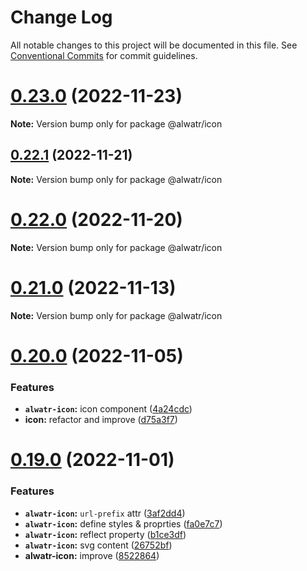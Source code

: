 # Change Log

All notable changes to this project will be documented in this file.
See [Conventional Commits](https://conventionalcommits.org) for commit guidelines.

# [0.23.0](https://github.com/AliMD/alwatr/compare/v0.22.1...v0.23.0) (2022-11-23)

**Note:** Version bump only for package @alwatr/icon

## [0.22.1](https://github.com/AliMD/alwatr/compare/v0.22.0...v0.22.1) (2022-11-21)

**Note:** Version bump only for package @alwatr/icon

# [0.22.0](https://github.com/AliMD/alwatr/compare/v0.21.0...v0.22.0) (2022-11-20)

**Note:** Version bump only for package @alwatr/icon

# [0.21.0](https://github.com/AliMD/alwatr/compare/v0.20.0...v0.21.0) (2022-11-13)

**Note:** Version bump only for package @alwatr/icon

# [0.20.0](https://github.com/AliMD/alwatr/compare/v0.19.0...v0.20.0) (2022-11-05)

### Features

- **`alwatr-icon`:** icon component ([4a24cdc](https://github.com/AliMD/alwatr/commit/4a24cdcfbb55bdc3928dd39ca9e6372caec386b2))
- **icon:** refactor and improve ([d75a3f7](https://github.com/AliMD/alwatr/commit/d75a3f7e3d748f974366a2e5a452f3039d19bf18))

# [0.19.0](https://github.com/AliMD/alwatr/compare/v0.18.0...v0.19.0) (2022-11-01)

### Features

- **`alwatr-icon`:** `url-prefix` attr ([3af2dd4](https://github.com/AliMD/alwatr/commit/3af2dd4ba4a6451d54db7577badce9b279509265))
- **`alwatr-icon`:** define styles & proprties ([fa0e7c7](https://github.com/AliMD/alwatr/commit/fa0e7c7c22bd9d45e7c3bde7ddb1323875223f63))
- **`alwatr-icon`:** reflect property ([b1ce3df](https://github.com/AliMD/alwatr/commit/b1ce3df4dc28c3e32cb02c5efcf518c406ebfa82))
- **`alwatr-icon`:** svg content ([26752bf](https://github.com/AliMD/alwatr/commit/26752bf34376634eac531e066f4a98437fe60b90))
- **alwatr-icon:** improve ([8522864](https://github.com/AliMD/alwatr/commit/85228649e1d3c8d179e3fbb5c5d2eb606bc7be3a))
